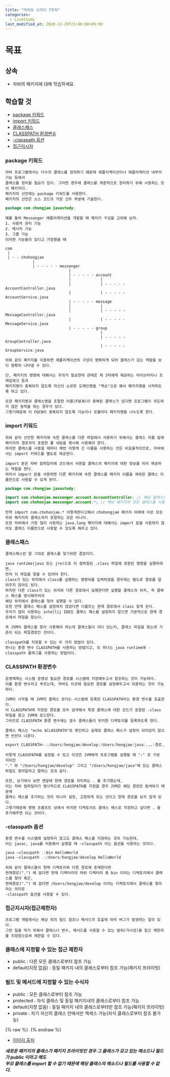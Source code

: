 ```yaml
---
title: "라이브 스터디 7주차"
categories: 
  - LiveStudy
last_modified_at: 2020-12-29T23:00:00+09:00
---
```


# 목표
## 상속
- 자바의 패키지에 대해 학습하세요.

## 학습할 것
- [package 키워드](#package-키워드)
- [import 키워드](#import-키워드)
- [클래스패스](#클래스패스)
- [CLASSPATH 환경변수](#CLASSPATH-환경변수)
- [-classpath 옵션](#-classpath-옵션)
- [접근지시자](#접근지시자)

### package 키워드
    자바 프로그램에서는 다수의 클래스를 정의하기 떄문에 애플리케이션이나 애플리케이션 내부의 기능 등에서
    클래스를 정리할 필요가 있다. 그러한 경우에 클래스를 계층적으로 정리하기 위해 사용하는 것이 패키지다.
    패키지의 선언에는 package 키워드를 사용한다.
    패키지의 선언은 소스 코드의 가장 선두 부분에 기술한다.
    
```java
package com.chongjae.javastudy;
```

    예를 들어 Messenger 애플리케이션을 개발할 때 패지키 구성을 고려해 보자.
    1. 사용자 관리 기능
    2. 메시지 기능
    3. 그룹 기능
    이러한 기능들이 있다고 가정했을 때
    
    com
     |
     | - - chohongjae
                |
                | - - - - - messenger
                                |
                                | - - - - - account
                                |             |
                                |             | - - - - - AccountController.java 
                                |             | - - - - - AccountService.java
                                | - - - - - message
                                |             |
                                |             | - - - - - MessageController.java 
                                |             | - - - - - MessageService.java
                                | - - - - - group
                                              |
                                              | - - - - - GroupController.java 
                                              | - - - - - GroupService.java
                                                   
    위와 같이 패키지를 이용하면 애플리케이션의 구성이 명확하게 되어 클래스가 갖는 역할을 보다 명확히 나타낼 수 있다.
    
    단, 패키지의 명명에 대해서는 주의가 필요한데 관례로 제 3자에게 제공하는 라이브러리나 프레임워크 등과
    패키지명이 중복되지 않도록 자신이 소유한 도메인명을 "역순"으로 해서 패키지명을 시작하도록 하고 있다.
    
    또한 패키지명과 클래스명을 조합한 이름(FQCN)이 중복된 클래스가 있다면 프로그램이 의도하지 않은 동작을 하는 경우가 있다.
    그렇기때문에 이 FQCN이 중복되지 않도록 기능이나 모듈마다 패키지명을 나누도록 한다.
    
### import 키워드
    위와 같이 선언한 패키지에 속한 클래스를 다른 파일에서 사용하기 위해서는 클래스 이름 앞에 패키지의 경로까지 포함한 풀 네임을 명시해 사용해야 한다.
    하지만 클래스를 사용할 때마다 매번 이렇게 긴 이름을 사용하는 것은 비효율적이므로, 자바에서는 import 키워드를 별도로 제공한다.

    import 문은 자바 컴파일러에 코드에서 사용할 클래스의 패키지에 대한 정보를 미리 제공하는 역할을 한다.
    따라서 import 문을 사용하면 다른 패키지에 속한 클래스를 패키지 이름을 제외한 클래스 이름만으로 사용할 수 있게 된다.
    
```java
package com.chongjae.javastudy;

import com.chohonjae.messenger.account.AccountController; // 해당 클래스만 사용
import com.chohonjae.messenger.account.*; // 해당 패키지의 모든 클래스를 사용
```
    
    만약 import com.chohonjae.* 이렇게한다고해서 chohongjae 패키지 아래에 이쓴 모든 하위 패키지의 클래스까지 포함하는 것은 아니다.
    또한 자바에서 가장 많이 사용하는 java.lang 패키지에 대해서는 import 문을 사용하지 않아도 클래스 이름만으로 사용할 수 있도록 해주고 있다.
    
### 클래스패스
    클래스패스란 말 그대로 클래스를 찾기위한 경로이다. 

    java runtime(java 또는 jre)으로 이 컴파일된 .class 파일에 포함된 명령을 실행하려면,
    먼저 이 파일을 찾을 수 있어야 한다.
    class가 있는 위치에서 class를 실행하는 명령어를 입력하였을 경우에는 별도로 경로를 알려주지 않아도 된다.
    하지만 다른 class가 있는 위치와 다른 경로에서 실행한다면 실행할 클래스의 위치, 즉 클래스 패스를 명시해주어야
    해당 위치에서 클래스를 찾아 실행할 수 있다.
    또한 만약 클래스 패스를 설정하지 않았다면 디폴트는 현재 경로에서 class 찾게 된다.
    우리가 많이 사용하는 intellij IDE도 클래스 패스를 설정하지 않으면 기본적으로 현재 경로에서 파일을 찾는다.
    
    즉 JVM이 클래스를 찾아 사용해야 하는데 클래스들이 어디 있는지, 클래스 파일을 찾는데 기준이 되는 파일경로인 것이다.
    
    classpath를 지정할 수 있는 두 가지 방법이 있다.
    하나는 환경 변수 CLASSPATH를 사용하는 방법이고, 또 하나는 java runtime에 -classpath 플래그를 사용하는 방법이다.

### CLASSPATH 환경변수
    운영체제는 시스템 운영상 필요한 경로를 시스템에 지정해두고서 참조하는 것이 가능하다.
    이를 환경 변수라고 부르는데, 자바도 이곳에 필요한 경로를 설정해두고서 이용하는 것이 가능하다.
    
    JVM이 시작될 때 JVM의 클래스 로더는 시스템에 등록된 CLASSPATH라는 환경 변수를 호출한다.
    이 CLASSPATH에 지정된 경로를 모두 검색해서 특정 클래스에 대한 코드가 포함된 .class 파일을 찾고 JVM에 로드한다.
    그러므로 CLASSPATH 환경 변수에는 필수 클래스들이 위치한 디렉토리를 등록하도록 한다.
    
    클래스 패스는 "echo $CLASSPATH"로 확인하고 실제로 클래스 패스가 설정이 되어있지 않으면 빈칸이 나온다.

```java
export CLASSPATH=.:/Users/hongjae/develop:/Users/hongjae/java:...:경로...
```

    이렇게 CLASSPATH를 설정할 수 있고 이것은 JVM에게 프로그램을 실행할 때 ":" 로 구분 지어진
    "." 와 "/Users/hongjae/develop" 그리고 "/Users/hongjae/java"에 있는 클래스 파일도 찾아달라고 말하는 것과 같다.
    
    또한, 상기에서 보면 맨앞에 현재 경로를 의미하는 . 를 추가했는데,
    이는 자바 컴파일러가 명시적으로 CLASSPATH를 지정할 경우 JVM은 해당 경로만 탐색하기 때문에
    클래스 패스를 추가하는 것이 아니라 설정, 고정하게 되는 것이고 현재 경로를 보지 않게 된다.
    그렇기때문에 명령 프롬프트 상에서 위치한 디렉토리도 클래스 패스로 지정하고 싶다면 . 을 추가해주면 되는 것이다.
    
### -classpath 옵션
    환경 변수를 시스템에 설정하지 않고도 클래스 패스를 지정하는 것이 가능한데,
    이는 javac, java를 이용해서 실행할 때 –classpath 라는 옵션을 사용하는 것이다.

```java      
java –classpath .:bin HelloWorld
java –classpath .:/Users/hongjae/develop HelloWorld
```
    
    위와 같이 클래스들이 현재 디렉토리와 다른 경로에 존재한다면
    현재경로(".") 에 없다면 현재 디렉터리의 하위 디렉터리 중 bin 이라는 디렉토리에서 클래스를 찾아 혹은,
    현재경로(".") 에 없다면 /Users/hongjae/develop 이라는 디렉토리에서 클래스를 찾아라는 의미로 
    -classpath 옵션을 사용할 수 있다.
    
### 접근지시자(접근제한자)
    프로그램 개발에서는 예상 외의 필드 참조나 메서드의 호출에 따라 버그가 발생하는 일이 있다.
    그런 일을 막기 위해서 클래스나 변수, 메서드를 사용할 수 있는 범위(가시성)을 접근 제한자를 지정함으로써 제한할 수 있다.
    
### 클래스에 지정할 수 있는 접근 제한자
- public : 다른 모든 클래스로부터 참조 가능
- default(지정 없음) : 동일 패키지 내의 클래스로부터 참조 가능(패키지 프라이빗)

### 필드 및 메서드에 지정할 수 있는 수식자
- public : 모든 클래스로부터 참조 가능 
- protected : 자식 클래스 및 동일 패키지내의 클래스로부터 참조 가능
- default(지정 없음) : 동일 패키지 내의 클래스로부터만 참조 가능(패키지 프라이빗)
- private : 자기 자신의 클래스 안에서만 액세스 가능(자식 클래스로부터 참조 불가능)

{% raw %} <img src="https://chohongjae.github.io/assets/img/20201229livestudyweek7/접근제한자.png" alt=""> {% endraw %}
- [이미지 출처](https://studymake.tistory.com/424)

***새로운 패키지의 클래스가 패키지 프라이빗인 경우 그 클래스가 갖고 있는 메소드나 필드가 public 이라고 해도<br>
부모 클래스를 import 할 수 없기 때문에 해당 클래스의 메소드나 필드를 사용할 수 없다.***
    